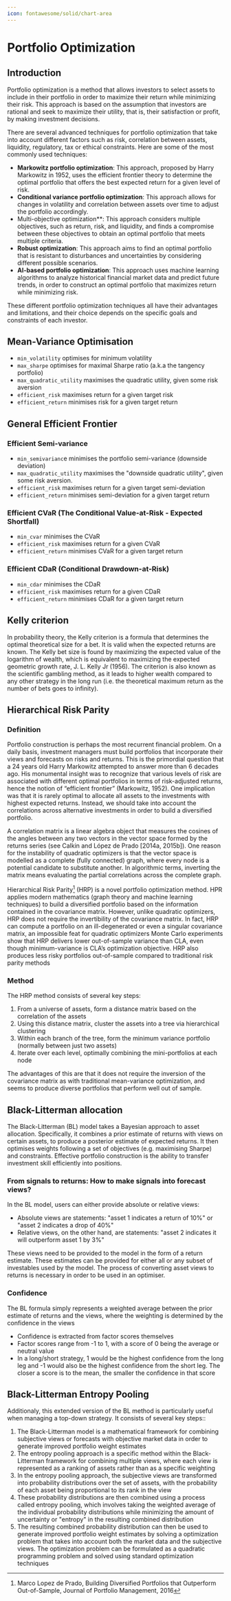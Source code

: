 ```yaml
---
icon: fontawesome/solid/chart-area
---
```


# Portfolio Optimization

## Introduction

Portfolio optimization is a method that allows investors to select assets to include in their portfolio in order to maximize their return while minimizing their risk. This approach is based on the assumption that investors are rational and seek to maximize their utility, that is, their satisfaction or profit, by making investment decisions.

There are several advanced techniques for portfolio optimization that take into account different factors such as risk, correlation between assets, liquidity, regulatory, tax or ethical constraints. Here are some of the most commonly used techniques:

* **Markowitz portfolio optimization**: This approach, proposed by Harry Markowitz in 1952, uses the efficient frontier theory to determine the optimal portfolio that offers the best expected return for a given level of risk.
* **Conditional variance portfolio optimization**: This approach allows for changes in volatility and correlation between assets over time to adjust the portfolio accordingly.
* Multi-objective optimization**: This approach considers multiple objectives, such as return, risk, and liquidity, and finds a compromise between these objectives to obtain an optimal portfolio that meets multiple criteria.
* **Robust optimization**: This approach aims to find an optimal portfolio that is resistant to disturbances and uncertainties by considering different possible scenarios.
* **AI-based portfolio optimization**: This approach uses machine learning algorithms to analyze historical financial market data and predict future trends, in order to construct an optimal portfolio that maximizes return while minimizing risk.
  
These different portfolio optimization techniques all have their advantages and limitations, and their choice depends on the specific goals and constraints of each investor.

## Mean-Variance Optimisation

* `min_volatility` optimises for minimum volatility
* `max_sharpe` optimises for maximal Sharpe ratio (a.k.a the tangency portfolio)
* `max_quadratic_utility` maximises the quadratic utility, given some risk aversion
* `efficient_risk` maximises return for a given target risk
* `efficient_return` minimises risk for a given target return

## General Efficient Frontier

### Efficient Semi-variance

* `min_semivarianc`e minimises the portfolio semi-variance (downside deviation)
* `max_quadratic_utility` maximises the "downside quadratic utility", given some risk aversion.
* `efficient_risk` maximises return for a given target semi-deviation
* `efficient_return` minimises semi-deviation for a given target return

### Efficient CVaR (The Conditional Value-at-Risk - Expected Shortfall)

* `min_cvar` minimises the CVaR
* `efficient_risk` maximises return for a given CVaR
* `efficient_return` minimises CVaR for a given target return

### Efficient CDaR (Conditional Drawdown-at-Risk)

* `min_cdar` minimises the CDaR
* `efficient_risk` maximises return for a given CDaR
* `efficient_return` minimises CDaR for a given target return

## Kelly criterion

In probability theory, the Kelly criterion is a formula that determines the optimal theoretical size for a bet. It is valid when the expected returns are known. The Kelly bet size is found by maximizing the expected value of the logarithm of wealth, which is equivalent to maximizing the expected geometric growth rate, J. L. Kelly Jr (1956). The criterion is also known as the scientific gambling method, as it leads to higher wealth compared to any other strategy in the long run (i.e. the theoretical maximum return as the number of bets goes to infinity).

## Hierarchical Risk Parity

### Definition

Portfolio construction is perhaps the most recurrent financial problem. On a daily basis, investment managers must build portfolios that incorporate their views and forecasts on risks and returns. This is the primordial question that a 24 years old Harry Markowitz attempted to answer more than 6 decades ago. His monumental insight was to recognize that various levels of risk are associated with different optimal portfolios in terms of risk-adjusted returns, hence the notion of “efficient frontier” (Markowitz, 1952). One implication was that it is rarely optimal to allocate all assets to the investments with highest expected returns. Instead, we should take into account the correlations across alternative investments in order to build a diversified portfolio. 

A correlation matrix is a linear algebra object that measures the cosines of the angles between any two vectors in the vector space formed by the returns series (see Calkin and López de Prado [2014a, 2015b]). One reason for the instability of quadratic optimizers is that the vector space is modelled as a complete (fully connected) graph, where every node is a potential candidate to substitute another. In algorithmic terms, inverting the matrix means evaluating the partial correlations across the complete graph.

Hierarchical Risk Parity[^1] (HRP) is a novel portfolio optimization method. HPR  applies modern mathematics (graph theory and machine learning techniques) to build a diversified portfolio based on the information contained in the covariance matrix. However, unlike quadratic optimizers, HRP does not require the invertibility of the covariance matrix. In fact, HRP can compute a portfolio on an ill-degenerated or even a singular covariance matrix, an impossible feat for quadratic optimizers Monte Carlo experiments show that HRP delivers lower out-of-sample variance than CLA, even though minimum-variance is CLA’s optimization objective. HRP also produces less risky portfolios out-of-sample compared to traditional risk parity methods

### Method

The HRP method consists of several key steps:

1. From a universe of assets, form a distance matrix based on the correlation of the assets
2. Using this distance matrix, cluster the assets into a tree via hierarchical clustering
3. Within each branch of the tree, form the minimum variance portfolio (normally between just two assets)
4. Iterate over each level, optimally combining the mini-portfolios at each node

The advantages of this are that it does not require the inversion of the covariance matrix as with traditional mean-variance optimization, and seems to produce diverse portfolios that perform well out of sample.

## Black-Litterman allocation

The Black-Litterman (BL) model takes a Bayesian approach to asset allocation. Specifically, it combines a prior estimate of returns with views on certain assets, to produce a posterior estimate of expected returns. It then optimises weights following a set of objectives (e.g. maximising Sharpe) and constraints.
Effective portfolio construction is the ability to transfer investment skill efficiently into positions. 

### From signals to returns: How to make signals into forecast views?

In the BL model, users can either provide absolute or relative views:

* Absolute views are statements: "asset 1 indicates a return of 10%" or "asset 2 indicates a drop of 40%"
* Relative views, on the other hand, are statements: "asset 2 indicates it will outperform asset 1 by 3%"

These views need to be provided to the model in the form of a return estimate. These estimates can be provided for either all or any subset of investables used by the model. The process of converting asset views to returns is necessary in order to be used in an optimiser.

### Confidence

The BL formula simply represents a weighted average between the prior estimate of returns and the views, where the weighting is determined by the confidence in the views

* Confidence is extracted from factor scores themselves
* Factor scores range from -1 to 1, with a score of 0 being the average or neutral value
* In a long/short strategy, 1 would be the highest confidence from the long leg and -1 would also be the highest confidence from the short leg. The closer a score is to the mean, the smaller the confidence in that score

## Black-Litterman Entropy Pooling

Additionaly, this extended version of the BL method is particularly useful when managing a top-down strategy. It consists of several key steps::

1. The Black-Litterman model is a mathematical framework for combining subjective views or forecasts with objective market data in order to generate improved portfolio weight estimates
2. The entropy pooling approach is a specific method within the Black-Litterman framework for combining multiple views, where each view is represented as a ranking of assets rather than as a specific weighting
3. In the entropy pooling approach, the subjective views are transformed into probability distributions over the set of assets, with the probability of each asset being proportional to its rank in the view
4. These probability distributions are then combined using a process called entropy pooling, which involves taking the weighted average of the individual probability distributions while minimizing the amount of uncertainty or "entropy" in the resulting combined distribution
5. The resulting combined probability distribution can then be used to generate improved portfolio weight estimates by solving a optimization problem that takes into account both the market data and the subjective views. The optimization problem can be formulated as a quadratic programming problem and solved using standard optimization techniques


[^1]: Marco Lopez de Prado, Building Diversified Portfolios that Outperform Out-of-Sample, Journal of Portfolio Management, 2016